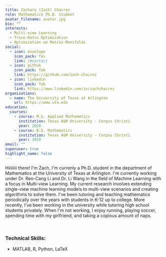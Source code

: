 ```yaml
---
title: Zachary (Zach) Chairez
role: Mathematics Ph.D. Student
avatar_filename: avatar.jpg
bio: ""
interests:
  - Multi-view Learning
  - Trace-Ratio Optimization
  - Optimization on Matrix Manifolds
social:
  - icon: envelope
    icon_pack: fas
    link: /#contact
  - icon: github
    icon_pack: fab
    link: https://github.com/zach-chairez
  - icon: linkedin
    icon_pack: fab
    link: https://www.linkedin.com/in/zachchairez
organizations:
  - name: The University of Texas at Arlington
    url: https://www.uta.edu
education:
  courses:
    - course: M.S. Applied Mathematics
      institution: Texas A&M University - Corpus Christi
      year: 2020
    - course: B.S. Mathematics
      institution: Texas A&M University - Corpus Christi
      year: 2018
email: ""
superuser: true
highlight_name: false
---
```

Hiiiiiiii there! I'm Zach, I'm currenly a Ph.D. student in the department of Mathematics at the University of Texas at Arlington.  I'm currently working under Dr. Ren-Cang Li and Dr. Li Wang in the field of Machine Learning with a focus in Multi-view Learning.  My current research involves extending single-view machine learning models to multi-view scenarios and creating algorithms to solve them.  I've been tutoring and teaching mathematics periodically over the years with students in K-12 up to college.  More recently, I've been working in the university while tutoring high school students privately.  When I'm not working, I enjoy running, playing soccer, spending time with my girlfriend, and taking a copious amount of naps.  

<br>

### **Technical Skills:**

* MATLAB, R, Python, LaTeX